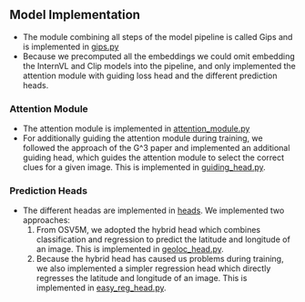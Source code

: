 ## Model Implementation

- The module combining all steps of the model pipeline is called Gips and is implemented in [gips.py](gips.py)
- Because we precomputed all the embeddings we could omit embedding the InternVL and Clip models into the pipeline, and
  only implemented the attention module with guiding loss head and the different prediction heads.

### Attention Module

- The attention module is implemented in [attention_module.py](modules%2Fattention_module.py)
- For additionally guiding the attention module during training, we followed the approach of the G^3 paper and
  implemented an additional guiding head, which guides the attention module to select the correct clues for a given
  image. This is implemented in [guiding_head.py](modules%2Fheads%2Fguiding_head.py).

### Prediction Heads

- The different headas are implemented in [heads](modules%2Fheads). We implemented two approaches:
  1. From OSV5M, we adopted the hybrid head which combines classification and regression to predict the latitude and
     longitude of an image. This is implemented in [geoloc_head.py](modules%2Fheads%2Fgeoloc_head.py).
  2. Because the hybrid head has caused us problems during training, we also implemented a simpler regression head which
     directly regresses the latitude and longitude of an image. This is implemented in [easy_reg_head.py](modules%2Fheads%2Feasy_reg_head.py).


